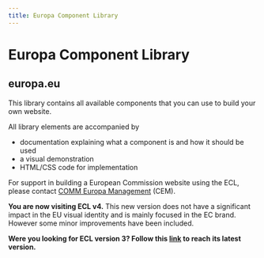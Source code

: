 ```yaml
---
title: Europa Component Library
---
```

# Europa Component Library

## europa.eu

This library contains all available components that you can use to build your own website.

All library elements are accompanied by

- documentation explaining what a component is and how it should be used
- a visual demonstration
- HTML/CSS code for implementation

For support in building a European Commission website using the ECL, please contact [COMM Europa Management](https://digit.service-now.com/esc?id=emp_taxonomy_topic&topic_id=e2bcc0f38721fd50dd76873e8bbb35da) (CEM).

**You are now visiting ECL v4.** This new version does not have a significant impact in the EU visual identity and is mainly focused in the EC brand. However some minor improvements have been included.

**Were you looking for ECL version 3? Follow this [link](https://ec.europa.eu/component-library/v3.13.0/eu) to reach its latest version.**
